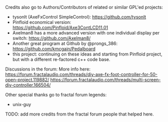  Credits also go to Authors/Contributors of related or similar GPL'ed projects:

- tysonlt (AxeFxControl SimpleControl): https://github.com/tysonlt
- Pinfloid economical version: https://github.com/Pinfloid/Axe3ContLCD11.01
- Axelman8 has a more advanced version with one individual display per switch: https://github.com/Axelman8/
- Another great program at Github by @prongs_386: https://github.com/kmcgain/Pedalboard
- this project: continuing on these ideas and starting from Pinfloid project, but with a different re-factored c++ code base.

Discussions in the forum:
More info here: 
https://forum.fractalaudio.com/threads/diy-axe-fx-foot-controller-for-50-open-project.119882/
https://forum.fractalaudio.com/threads/multi-screen-diy-controller.166504/

Other special thanks go to fractal forum legends:
- unix-guy

TODO: add more credits from the fractal forum people that helped here.
